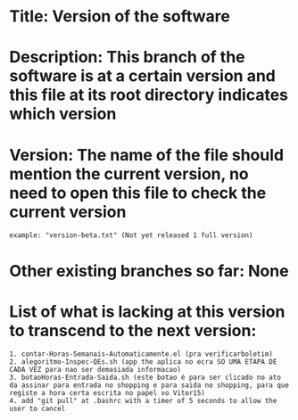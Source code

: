 # Title: Version of the software
# Description: This branch of the software is at a certain version and this file at its root directory indicates which version
# Version: The name of the file should mention the current version, no need to open this file to check the current version
	example: "version-beta.txt" (Not yet released 1 full version)
# Other existing branches so far: None

# List of what is lacking at this version to transcend to the next version:
	1. contar-Horas-Semanais-Automaticamente.el (pra verificarboletim)
	2. alegoritmo-Inspec-QEs.sh (app the aplica no ecra SO UMA ETAPA DE CADA VEZ para nao ser demasiada informacao)
	3. botaoHoras-Entrada-Saida.sh (este botao é para ser clicado no ato da assinar para entrada no shopping e para saida no shopping, para que registe a hora certa escrita no papel vo Vitor15)
	4. add "git pull" at .bashrc with a timer of 5 seconds to allow the user to cancel
